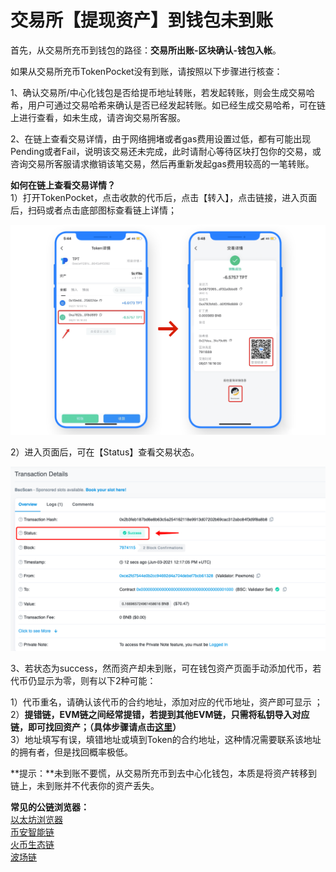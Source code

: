 # 交易所【提现资产】到钱包未到账

首先，从交易所充币到钱包的路径：**交易所出账-区块确认-钱包入帐**。

如果从交易所充币TokenPocket没有到账，请按照以下步骤进行核查：

1、确认交易所/中心化钱包是否给提币地址转账，若发起转账，则会生成交易哈希，用户可通过交易哈希来确认是否已经发起转账。如已经生成交易哈希，可在链上进行查看，如未生成，请咨询交易所客服。

2、在链上查看交易详情，由于网络拥堵或者gas费用设置过低，都有可能出现Pending或者Fail，说明该交易还未完成，此时请耐心等待区块打包你的交易，或咨询交易所客服请求撤销该笔交易，然后再重新发起gas费用较高的一笔转账。

**如何在链上查看交易详情？**\
1）打开TokenPocket，点击收款的代币后，点击【转入】，点击链接，进入页面后，扫码或者点击底部图标查看链上详情；

![](../.gitbook/assets/钱包【充值资产】到交易所未到账.png)

2）进入页面后，可在【Status】查看交易状态。

![](<../.gitbook/assets/image (5) (1) (1).png>)

3、若状态为success，然而资产却未到账，可在钱包资产页面手动添加代币，若代币仍显示为零，则有以下2种可能：

1）代币重名，请确认该代币的合约地址，添加对应的代币地址，资产即可显示 ；\
2）**提错链，EVM链之间经常提错，若提到其他EVM链，只需将私钥导入对应链，即可找回资产；（具体步骤请点击**[**这里**](https://tp-lab.tokenpocket.pro/AssetsFind/index.html?locale=zh#/)**）**\
3）地址填写有误，填错地址或填到Token的合约地址，这种情况需要联系该地址的拥有者，但是找回概率极低。

**提示：**未到账不要慌，从交易所充币到去中心化钱包，本质是将资产转移到链上，未到账并不代表你的资产丢失。

**常见的公链浏览器：**\
[以太坊浏览器](https://cn.etherscan.com/)\
[币安智能链](https://bscscan.com/)\
[火币生态链](https://hecoinfo.com/)\
[波场链](https://tronscan.io/#/)

